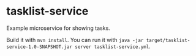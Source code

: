 # tasklist-service
Example microservice for showing tasks.

Build it with `mvn install`. You can run it with `java -jar target/tasklist-service-1.0-SNAPSHOT.jar server tasklist-service.yml`.
